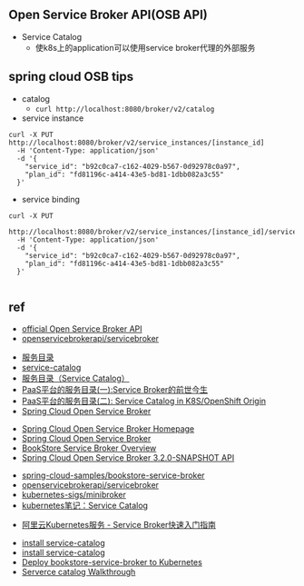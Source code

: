## Open Service Broker API(OSB API)
+ Service Catalog
    - 使k8s上的application可以使用service broker代理的外部服务

## spring cloud OSB tips
+  catalog
    - `curl http://localhost:8080/broker/v2/catalog`
+ service instance
```
curl -X PUT http://localhost:8080/broker/v2/service_instances/[instance_id]
  -H 'Content-Type: application/json' 
  -d '{
    "service_id": "b92c0ca7-c162-4029-b567-0d92978c0a97", 
    "plan_id": "fd81196c-a414-43e5-bd81-1dbb082a3c55"
  }'
```
+ service binding
```
curl -X PUT 
  http://localhost:8080/broker/v2/service_instances/[instance_id]/service_bindings/[binding_id]
  -H 'Content-Type: application/json' 
  -d '{ 
    "service_id": "b92c0ca7-c162-4029-b567-0d92978c0a97", 
    "plan_id": "fd81196c-a414-43e5-bd81-1dbb082a3c55" 
  }'
 
```

## ref
+ [official Open Service Broker API](https://www.openservicebrokerapi.org/)
+ [openservicebrokerapi/servicebroker](https://github.com/openservicebrokerapi/servicebroker/blob/master/spec.md#catalog-management)
<!-- k8s -->
+ [服务目录](https://kubernetes.io/zh/docs/concepts/extend-kubernetes/service-catalog/)
+ [service-catalog](https://github.com/kubernetes-sigs/service-catalog)
+ [服务目录（Service Catalog）](https://jimmysong.io/kubernetes-handbook/concepts/service-catalog.html)
+ [PaaS平台的服务目录(一):Service Broker的前世今生](https://www.jianshu.com/p/52b3bc647996)
+ [PaaS平台的服务目录(二): Service Catalog in K8S/OpenShift Origin](https://www.jianshu.com/p/e4615868adac)
+ [Spring Cloud Open Service Broker](https://spring.io/projects/spring-cloud-open-service-broker#overview)
<!-- spring Cloud Open Service Broker -->
+ [Spring Cloud Open Service Broker Homepage](https://spring.io/projects/spring-cloud-open-service-broker#overview)
+ [Spring Cloud Open Service Broker](https://docs.spring.io/spring-cloud-open-service-broker/docs/3.2.0-SNAPSHOT/reference/)
+ [BookStore Service Broker Overview](https://spring.io/blog/2020/01/14/reactive-bookstore-service-broker)
+ [Spring Cloud Open Service Broker 3.2.0-SNAPSHOT API](https://docs.spring.io/spring-cloud-open-service-broker/docs/3.2.0-SNAPSHOT/apidocs/)
<!-- sample -->
+ [spring-cloud-samples/bookstore-service-broker](https://github.com/spring-cloud-samples/bookstore-service-broker)
+ [openservicebrokerapi/servicebroker](https://github.com/openservicebrokerapi/servicebroker/blob/master/gettingStarted.md#sample-service-brokers)
+ [kubernetes-sigs/minibroker](https://github.com/kubernetes-sigs/minibroker)
+ [kubernetes笔记：Service Catalog](https://ieevee.com/tech/2019/09/19/service-catalog.html)
<!-- ali cloud -->
+ [阿里云Kubernetes服务 - Service Broker快速入门指南](https://developer.aliyun.com/article/592156)
<!-- install -->
+ [install service-catalog](https://svc-cat.io/docs/install/)
+ [install service-catalog](https://github.com/kubernetes-sigs/service-catalog/blob/master/docs/install.md)
+ [Deploy bookstore-service-broker to Kubernetes](https://github.com/spring-cloud-samples/bookstore-service-broker/blob/master/deploy/kubernetes/README.adoc)
+ [Serverce catalog Walkthrough](https://svc-cat.io/docs/walkthrough/#step-1---installing-the-ups-broker-server)
